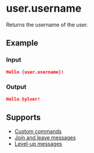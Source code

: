 # user.username

Returns the username of the user.

## Example

### Input

```json
Hello {user.username}!
```

### Output

```json
Hello Sylver!
```

## Supports

* [Custom commands](/Modules/Modules/custom_commands/)
* [Join and leave messages](/Modules/join_leave_messages/)
* [Level-up messages](/Modules/levels/)
